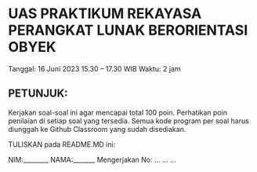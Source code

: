 # UAS PRAKTIKUM REKAYASA PERANGKAT LUNAK BERORIENTASI OBYEK
Tanggal: 16 Juni 2023 15.30 – 17.30 WIB
Waktu: 2 jam 

## PETUNJUK: 
Kerjakan soal-soal ini agar mencapai total 100 poin. Perhatikan poin penilaian di setiap soal yang tersedia.  Semua kode program per soal harus diunggah ke Github Classroom yang sudah disediakan.

TULISKAN pada README.MD ini:

  NIM:________
  NAMA:_______
  Mengerjakan  No: 
  ...
  ...
  ...
